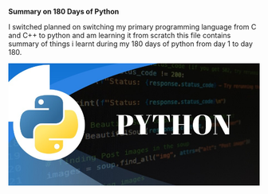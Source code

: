 **Summary on 180 Days of Python**


I switched planned on switching my primary programming language from C and C++ to python and am learning it from scratch this file contains summary of things i learnt during my 180 days of python from day 1 to day 180.

![Python](https://github.com/alokbndry10/180Days_Python/blob/main/images/main.jpg)

